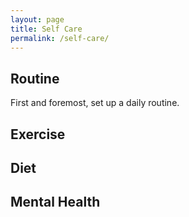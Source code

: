 ```yaml
---
layout: page
title: Self Care
permalink: /self-care/
---
```


## Routine
First and foremost, set up a daily routine.

## Exercise

## Diet

## Mental Health